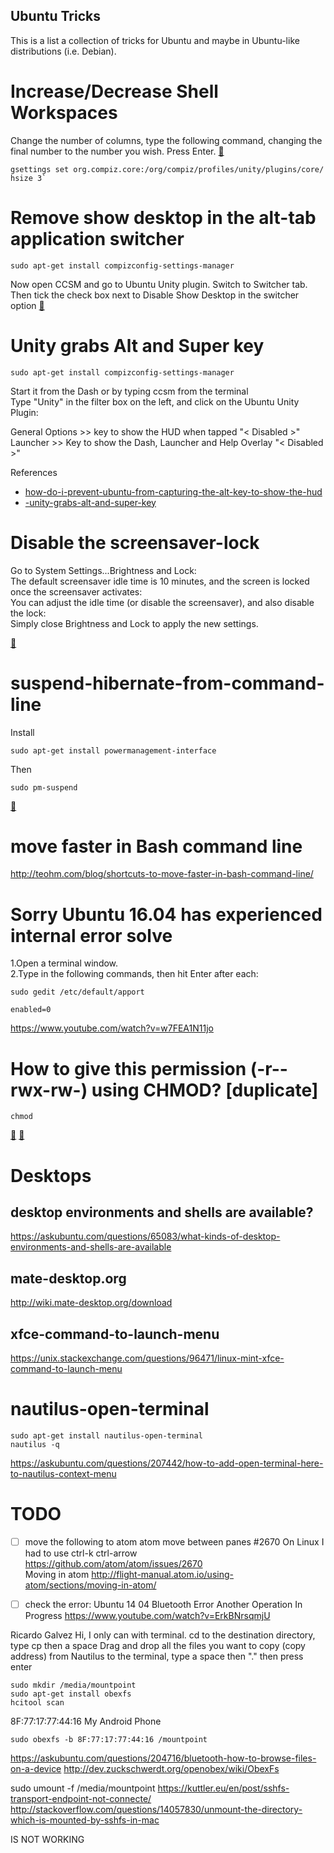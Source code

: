 Ubuntu Tricks
---
This is a list a collection of tricks for Ubuntu and maybe in Ubuntu-like distributions (i.e. Debian).

# Increase/Decrease Shell Workspaces

Change the number of columns, type the following command, changing the final number to the number you wish. Press Enter. [:link:](https://help.ubuntu.com/stable/ubuntu-help/shell-workspaces.html)
```
gsettings set org.compiz.core:/org/compiz/profiles/unity/plugins/core/ hsize 3`
```

# Remove show desktop in the alt-tab application switcher 


```
sudo apt-get install compizconfig-settings-manager
```
Now open CCSM and go to Ubuntu Unity plugin. 
Switch to Switcher tab. Then tick the check box next to Disable Show Desktop in the switcher option 
[:link:](https://askubuntu.com/questions/167263/how-can-i-remove-show-desktop-from-the-alt-tab-application-switcher)



# Unity grabs Alt and Super key

```
sudo apt-get install compizconfig-settings-manager
```

Start it from the Dash or by typing ccsm from the terminal  
Type "Unity" in the filter box on the left, and click on the Ubuntu Unity Plugin:

General Options >> key to show the HUD when tapped "< Disabled >"   
Launcher >> Key to show the Dash, Launcher and Help Overlay "< Disabled >"

References
* [how-do-i-prevent-ubuntu-from-capturing-the-alt-key-to-show-the-hud](https://askubuntu.com/questions/151951/how-do-i-prevent-ubuntu-from-capturing-the-alt-key-to-show-the-hud)
* [-unity-grabs-alt-and-super-key](https://askubuntu.com/questions/764253/virtualbox-in-ubuntu-16-04-unity-grabs-alt-and-super-key)


# Disable the screensaver-lock

Go to System Settings...Brightness and Lock:  
The default screensaver idle time is 10 minutes, and the screen is locked once the screensaver activates:  
You can adjust the idle time (or disable the screensaver), and also disable the lock:  
Simply close Brightness and Lock to apply the new settings.

[:link:](https://askubuntu.com/questions/177348/how-do-i-disable-the-screensaver-lock)


# suspend-hibernate-from-command-line

Install

```
sudo apt-get install powermanagement-interface

```
Then
```
sudo pm-suspend
```
[:link:](https://askubuntu.com/questions/1792/how-can-i-suspend-hibernate-from-command-line)




# move faster in Bash command line

http://teohm.com/blog/shortcuts-to-move-faster-in-bash-command-line/




# Sorry Ubuntu 16.04 has experienced internal error solve

1.Open a terminal window.   
2.Type in the following commands, then hit Enter after each:   
```
sudo gedit /etc/default/apport

enabled=0
```


https://www.youtube.com/watch?v=w7FEA1N11jo




# How to give this permission (-r--rwx-rw-) using CHMOD? [duplicate]

```
chmod
```

[:link:](https://unix.stackexchange.com/questions/259088/how-to-give-this-permission-r-rwx-rw-using-chmod/259092) [:link:](https://unix.stackexchange.com/questions/259088/how-to-give-this-permission-r-rwx-rw-using-chmod/259092)


# Desktops

## desktop environments and shells are available?

https://askubuntu.com/questions/65083/what-kinds-of-desktop-environments-and-shells-are-available



## mate-desktop.org

http://wiki.mate-desktop.org/download

## xfce-command-to-launch-menu

https://unix.stackexchange.com/questions/96471/linux-mint-xfce-command-to-launch-menu






# nautilus-open-terminal
```
sudo apt-get install nautilus-open-terminal
nautilus -q  
```
https://askubuntu.com/questions/207442/how-to-add-open-terminal-here-to-nautilus-context-menu



# TODO 

- [ ] move the following to atom
atom  move between panes #2670
On Linux I had to use ctrl-k ctrl-arrow  
https://github.com/atom/atom/issues/2670  
Moving in atom
http://flight-manual.atom.io/using-atom/sections/moving-in-atom/


- [ ] check the error: Ubuntu 14 04 Bluetooth Error Another Operation In Progress
https://www.youtube.com/watch?v=ErkBNrsqmjU

Ricardo Galvez
Hi, I only can with terminal. cd to the destination directory, type cp then a space Drag and drop
all the files you want to copy (copy address) from Nautilus to the terminal, type a space then
"." then press enter﻿


```
sudo mkdir /media/mountpoint
sudo apt-get install obexfs
hcitool scan
```
8F:77:17:77:44:16 My Android Phone
```
sudo obexfs -b 8F:77:17:77:44:16 /mountpoint
```
https://askubuntu.com/questions/204716/bluetooth-how-to-browse-files-on-a-device
http://dev.zuckschwerdt.org/openobex/wiki/ObexFs


sudo umount -f /media/mountpoint
https://kuttler.eu/en/post/sshfs-transport-endpoint-not-connecte/
http://stackoverflow.com/questions/14057830/unmount-the-directory-which-is-mounted-by-sshfs-in-mac


IS NOT WORKING




